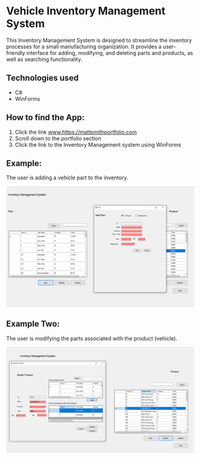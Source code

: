 # Vehicle Inventory Management System 

This Inventory Management System is designed to streamline the inventory processes for a small manufacturing organization. 
It provides a user-friendly interface for adding, modifying, and deleting parts and products, as well as searching functionality.


## Technologies used
* C#
* WinForms 

## How to find the App:
1. Click the link www.https://mattsmithportfolio.com
3. Scroll down to the portfolio section
4. Click the link to the Inventory Management system using WinForms

   
## Example:
The user is adding a vehicle part to the inventory.
   
![Header Section](/assets/inventory-system-screenshot.PNG)

## Example Two:
The user is modifying the parts associated with the product (vehicle).

![Portfolio Section](/assets/inventory-system-screenshot-two.PNG)


